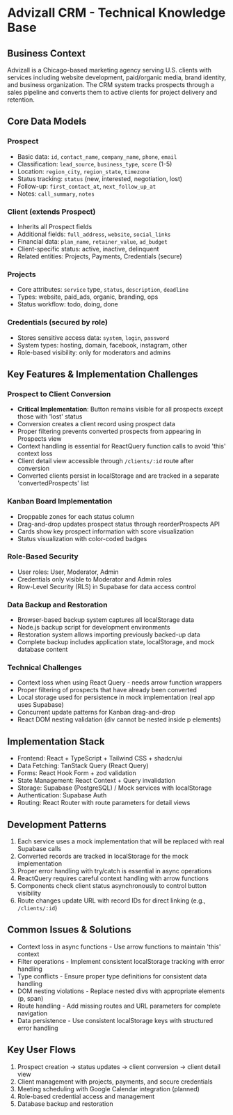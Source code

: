 # Advizall CRM - Technical Knowledge Base

## Business Context
Advizall is a Chicago-based marketing agency serving U.S. clients with services including website development, paid/organic media, brand identity, and business organization. The CRM system tracks prospects through a sales pipeline and converts them to active clients for project delivery and retention.

## Core Data Models

### Prospect
- Basic data: `id`, `contact_name`, `company_name`, `phone`, `email`
- Classification: `lead_source`, `business_type`, `score` (1-5)
- Location: `region_city`, `region_state`, `timezone`
- Status tracking: `status` (new, interested, negotiation, lost)
- Follow-up: `first_contact_at`, `next_follow_up_at`
- Notes: `call_summary`, `notes`

### Client (extends Prospect)
- Inherits all Prospect fields
- Additional fields: `full_address`, `website`, `social_links`
- Financial data: `plan_name`, `retainer_value`, `ad_budget`
- Client-specific status: active, inactive, delinquent
- Related entities: Projects, Payments, Credentials (secure)

### Projects
- Core attributes: `service` type, `status`, `description`, `deadline`
- Types: website, paid_ads, organic, branding, ops
- Status workflow: todo, doing, done

### Credentials (secured by role)
- Stores sensitive access data: `system`, `login`, `password`
- System types: hosting, domain, facebook, instagram, other
- Role-based visibility: only for moderators and admins

## Key Features & Implementation Challenges

### Prospect to Client Conversion
- **Critical Implementation**: Button remains visible for all prospects except those with 'lost' status
- Conversion creates a client record using prospect data
- Proper filtering prevents converted prospects from appearing in Prospects view
- Context handling is essential for ReactQuery function calls to avoid 'this' context loss
- Client detail view accessible through `/clients/:id` route after conversion
- Converted clients persist in localStorage and are tracked in a separate 'convertedProspects' list

### Kanban Board Implementation
- Droppable zones for each status column
- Drag-and-drop updates prospect status through reorderProspects API
- Cards show key prospect information with score visualization
- Status visualization with color-coded badges

### Role-Based Security
- User roles: User, Moderator, Admin
- Credentials only visible to Moderator and Admin roles
- Row-Level Security (RLS) in Supabase for data access control

### Data Backup and Restoration
- Browser-based backup system captures all localStorage data
- Node.js backup script for development environments
- Restoration system allows importing previously backed-up data
- Complete backup includes application state, localStorage, and mock database content

### Technical Challenges
- Context loss when using React Query - needs arrow function wrappers
- Proper filtering of prospects that have already been converted
- Local storage used for persistence in mock implementation (real app uses Supabase)
- Concurrent update patterns for Kanban drag-and-drop
- React DOM nesting validation (div cannot be nested inside p elements)

## Implementation Stack
- Frontend: React + TypeScript + Tailwind CSS + shadcn/ui
- Data Fetching: TanStack Query (React Query)
- Forms: React Hook Form + zod validation
- State Management: React Context + Query invalidation
- Storage: Supabase (PostgreSQL) / Mock services with localStorage
- Authentication: Supabase Auth
- Routing: React Router with route parameters for detail views

## Development Patterns
1. Each service uses a mock implementation that will be replaced with real Supabase calls
2. Converted records are tracked in localStorage for the mock implementation
3. Proper error handling with try/catch is essential in async operations
4. ReactQuery requires careful context handling with arrow functions
5. Components check client status asynchronously to control button visibility
6. Route changes update URL with record IDs for direct linking (e.g., `/clients/:id`)

## Common Issues & Solutions
- Context loss in async functions - Use arrow functions to maintain 'this' context
- Filter operations - Implement consistent localStorage tracking with error handling
- Type conflicts - Ensure proper type definitions for consistent data handling
- DOM nesting violations - Replace nested divs with appropriate elements (p, span)
- Route handling - Add missing routes and URL parameters for complete navigation
- Data persistence - Use consistent localStorage keys with structured error handling

## Key User Flows
1. Prospect creation → status updates → client conversion → client detail view
2. Client management with projects, payments, and secure credentials
3. Meeting scheduling with Google Calendar integration (planned)
4. Role-based credential access and management
5. Database backup and restoration 
